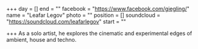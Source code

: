 +++
day = []
end = ""
facebook = "https://www.facebook.com/giegling/"
name = "Leafar Legov"
photo = ""
position = []
soundcloud = "https://soundcloud.com/leafarlegov"
start = ""

+++
As a solo artist, he explores the cinematic and experimental edges of ambient, house and techno.